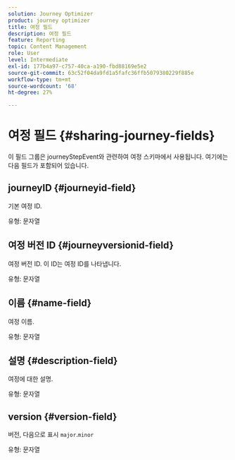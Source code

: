 ```yaml
---
solution: Journey Optimizer
product: journey optimizer
title: 여정 필드
description: 여정 필드
feature: Reporting
topic: Content Management
role: User
level: Intermediate
exl-id: 177b4a97-c757-40ca-a190-fbd88169e5e2
source-git-commit: 63c52f04da9fd1a5fafc36ffb5079380229f885e
workflow-type: tm+mt
source-wordcount: '68'
ht-degree: 27%

---
```


# 여정 필드 {#sharing-journey-fields}

이 필드 그룹은 journeyStepEvent와 관련하여 여정 스키마에서 사용됩니다. 여기에는 다음 필드가 포함되어 있습니다.

## journeyID {#journeyid-field}

기본 여정 ID.

유형: 문자열

## 여정 버전 ID {#journeyversionid-field}

여정 버전 ID. 이 ID는 여정 ID를 나타냅니다.

유형: 문자열

## 이름 {#name-field}

여정 이름.

유형: 문자열

## 설명 {#description-field}

여정에 대한 설명.

유형: 문자열

## version {#version-field}

버전, 다음으로 표시 `major`.`minor`

유형: 문자열
